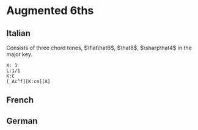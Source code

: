 # Augmented 6ths

## Italian

Consists of three chord tones, $\flat\hat6$, $\hat8$, $\sharp\hat4$ in the major key.

```music-abc
X: 1
L:1/1
K:C
[_Ac^f][K:cm][A]
```

## French

## German
